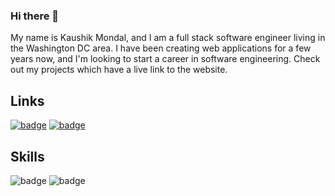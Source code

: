 ### Hi there 👋
My name is Kaushik Mondal, and I am a full stack software engineer living in the Washington DC area. I have been creating web applications for a few years now, and I'm looking to start a career in software engineering. Check out my projects which have a live link to the website.

## Links
[<img src="https://img.shields.io/badge/LinkedIn-0077B5?style=for-the-badge&logo=linkedin&logoColor=white" alt="badge"/>](https://www.linkedin.com/in/kaushikdev/)
[<img src="https://img.shields.io/badge/website-000000?style=for-the-badge&logo=About.me&logoColor=white" alt="badge"/>](https://www.kaushikm.com)

## Skills
<img src="https://img.shields.io/badge/JavaScript-323330?style=for-the-badge&logo=javascript&logoColor=F7DF1E" alt="badge"/>
<img src="https://img.shields.io/badge/HTML5-323330?style=for-the-badge&logo=html5&logoColor=white" alt="badge"/>

<!--
**kaushikkm17/kaushikkm17** is a ✨ _special_ ✨ repository because its `README.md` (this file) appears on your GitHub profile.

Here are some ideas to get you started:

- 🔭 I’m currently working on ...
- 🌱 I’m currently learning ...
- 👯 I’m looking to collaborate on ...
- 🤔 I’m looking for help with ...
- 💬 Ask me about ...
- 📫 How to reach me: ...
- 😄 Pronouns: ...
- ⚡ Fun fact: ...
-->
